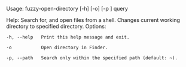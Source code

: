 Usage: fuzzy-open-directory [-h] [-o] [-p <path>] query

Help: Search for, and open files from a shell.
    Changes current working directory to specified directory.
Options:

    -h, --help   Print this help message and exit.

    -o           Open directory in Finder.

    -p, --path   Search only within the specified path (default: ~).
